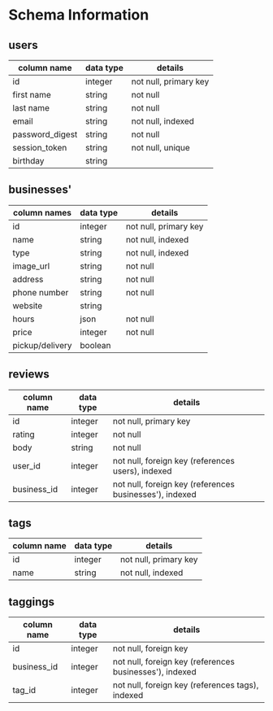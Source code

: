 # Schema Information

## users
column name     | data type | details
----------------|-----------|-----------------------
id              | integer   | not null, primary key
first name      | string    | not null
last name       | string    | not null
email           | string    | not null, indexed
password_digest | string    | not null
session_token   | string    | not null, unique
birthday        | string    |


## businesses'
column names    | data type | details
----------------|-----------|----------------------
id              | integer   | not null, primary key
name            | string    | not null, indexed
type            | string    | not null, indexed
image_url       | string    | not null
address         | string    | not null
phone number    | string    | not null
website         | string    |
hours           | json      | not null
price           | integer   | not null
pickup/delivery | boolean   |

## reviews
column name     | data type | details
----------------|-----------|-----------------------
id              | integer   | not null, primary key
rating          | integer   | not null
body            | string    | not null
user_id         | integer   | not null, foreign key (references users), indexed
business_id     | integer   | not null, foreign key (references businesses'), indexed  

## tags
column name       | data type | details
------------------|-----------|-----------------------
id                | integer   | not null, primary key
name              | string    | not null, indexed

## taggings
column name     | data type | details
----------------|-----------|-----------------------
id              | integer   | not null, foreign key 
business_id     | integer   | not null, foreign key (references businesses'), indexed
tag_id          | integer   | not null, foreign key (references tags), indexed
